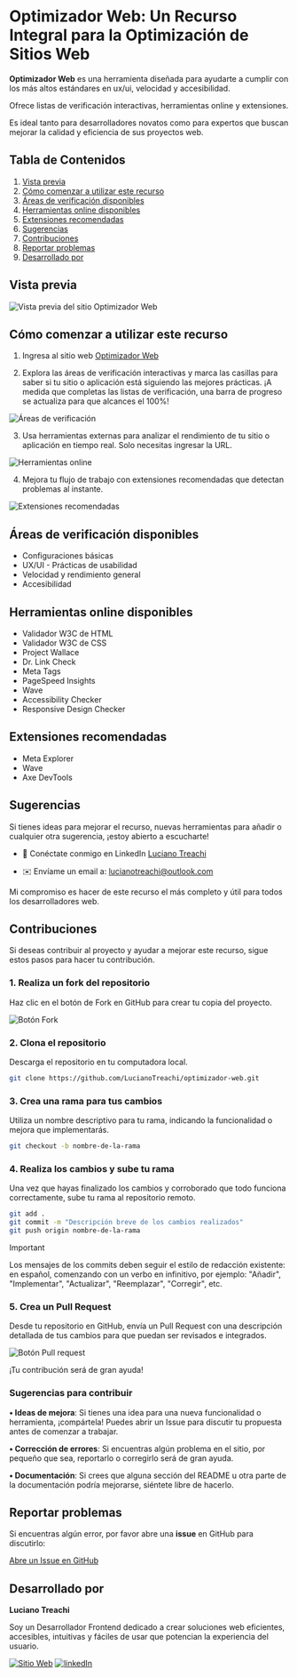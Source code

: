 # Optimizador Web: Un Recurso Integral para la Optimización de Sitios Web

**Optimizador Web** es una herramienta diseñada para ayudarte a cumplir con los más altos estándares en ux/ui, velocidad y accesibilidad.

Ofrece listas de verificación interactivas, herramientas online y extensiones.

Es ideal tanto para desarrolladores novatos como para expertos que buscan mejorar la calidad y eficiencia de sus proyectos web.

## Tabla de Contenidos

1. [Vista previa](#vista-previa)
2. [Cómo comenzar a utilizar este recurso](#cómo-comenzar-a-utilizar-este-recurso)
3. [Áreas de verificación disponibles](#áreas-de-verificación-disponibles)
4. [Herramientas online disponibles](#herramientas-online-disponibles)
5. [Extensiones recomendadas](#extensiones-recomendadas)
6. [Sugerencias](#sugerencias)
7. [Contribuciones](#contribuciones)
8. [Reportar problemas](#reportar-problemas)
9. [Desarrollado por](#desarrollado-por)

## Vista previa

![Vista previa del sitio Optimizador Web](assets/readme/preview.png)

## Cómo comenzar a utilizar este recurso

1. Ingresa al sitio web [Optimizador Web](https://optimizadorweb.site/)

2. Explora las áreas de verificación interactivas y marca las casillas para saber si tu sitio
   o aplicación está siguiendo las mejores prácticas. ¡A medida que completas las listas de verificación, una barra de progreso se actualiza para que alcances el 100%!

![Áreas de verificación](assets/readme/areas.png)

3. Usa herramientas externas para analizar el rendimiento de tu sitio o aplicación en tiempo real. Solo necesitas ingresar la URL.

![Herramientas online](assets/readme/sites.png)

4. Mejora tu flujo de trabajo con extensiones recomendadas que detectan problemas al instante.

![Extensiones recomendadas](assets/readme/extensions.png)

## Áreas de verificación disponibles

- Configuraciones básicas
- UX/UI - Prácticas de usabilidad
- Velocidad y rendimiento general
- Accesibilidad

## Herramientas online disponibles

- Validador W3C de HTML
- Validador W3C de CSS
- Project Wallace
- Dr. Link Check
- Meta Tags
- PageSpeed Insights
- Wave
- Accessibility Checker
- Responsive Design Checker

## Extensiones recomendadas

- Meta Explorer
- Wave
- Axe DevTools

## Sugerencias

Si tienes ideas para mejorar el recurso, nuevas herramientas para añadir o cualquier otra sugerencia, ¡estoy abierto a escucharte!

- 🔗 Conéctate conmigo en LinkedIn [Luciano Treachi](https://www.linkedin.com/in/luciano-treachi/)

- ✉️ Envíame un email a: [lucianotreachi@outlook.com](mailto:lucianotreachi@outlook.com)

Mi compromiso es hacer de este recurso el más completo y útil para todos los desarrolladores web.

## Contribuciones

Si deseas contribuir al proyecto y ayudar a mejorar este recurso, sigue estos pasos para hacer tu contribución.

### 1. Realiza un fork del repositorio

Haz clic en el botón de Fork en GitHub para crear tu copia del proyecto.

![Botón Fork](assets/readme/fork.png)

### 2. Clona el repositorio

Descarga el repositorio en tu computadora local.

```bash
git clone https://github.com/LucianoTreachi/optimizador-web.git
```

### 3. Crea una rama para tus cambios

Utiliza un nombre descriptivo para tu rama, indicando la funcionalidad o mejora que implementarás.

```bash
git checkout -b nombre-de-la-rama
```

### 4. Realiza los cambios y sube tu rama

Una vez que hayas finalizado los cambios y corroborado que todo funciona correctamente, sube tu rama al repositorio remoto.

```bash
git add .
git commit -m "Descripción breve de los cambios realizados"
git push origin nombre-de-la-rama
```

> [!IMPORTANT]
> Los mensajes de los commits deben seguir el estilo de redacción existente: en español, comenzando con un verbo en infinitivo, por ejemplo: "Añadir", "Implementar", "Actualizar", "Reemplazar", "Corregir", etc.

### 5. Crea un Pull Request

Desde tu repositorio en GitHub, envía un Pull Request con una descripción detallada de tus cambios para que puedan ser revisados e integrados.

![Botón Pull request](assets/readme/pr.png)

¡Tu contribución será de gran ayuda!

### Sugerencias para contribuir

**• Ideas de mejora**: Si tienes una idea para una nueva funcionalidad o herramienta, ¡compártela! Puedes abrir un Issue para discutir tu propuesta antes de comenzar a trabajar.

**• Corrección de errores**: Si encuentras algún problema en el sitio, por pequeño que sea, reportarlo o corregirlo será de gran ayuda.

**• Documentación**: Si crees que alguna sección del README u otra parte de la documentación podría mejorarse, siéntete libre de hacerlo.

## Reportar problemas

Si encuentras algún error, por favor abre una **issue** en GitHub para discutirlo:

[Abre un Issue en GitHub](https://github.com/LucianoTreachi/optimizador-web/issues)

## Desarrollado por

**Luciano Treachi**

Soy un Desarrollador Frontend dedicado a crear soluciones web eficientes, accesibles, intuitivas y fáciles de usar que potencian la experiencia del usuario.

[![Sitio Web](https://img.shields.io/badge/Sitio_Web-black?style=for-the-badge&logoColor=white)](https://lucianotreachi.website/)
[![linkedIn](https://img.shields.io/badge/LinkedIn-0077B5?style=for-the-badge&logoColor=white)](https://www.linkedin.com/in/luciano-treachi/)
